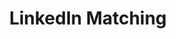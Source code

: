 ---
layout: redirect
title: LinkedIn Matching
redirect_to: https://www.linkedin.com/search/results/people/?currentCompany=%5B%226084876%22%2C%222319%22%2C%228086%22%2C%223762%22%2C%221288%22%2C%221103%22%2C%221235%22%2C%221392%22%2C%222276%22%2C%2258315109%22%2C%22162359%22%2C%2262438843%22%2C%222340%22%2C%22107792%22%2C%221262%22%2C%223863%22%2C%2215027%22%2C%223140%22%2C%2246475%22%2C%223432%22%2C%2210105%22%2C%222371%22%2C%228791%22%2C%224066%22%2C%22166360%22%2C%229034%22%2C%222459%22%2C%221550%22%2C%222078%22%2C%22162479%22%2C%221773%22%2C%221835%22%2C%2210066%22%2C%2210085%22%2C%221009%22%2C%221015%22%2C%221035%22%2C%221038%22%2C%221044%22%2C%221073%22%2C%2210737%22%2C%221079%22%2C%221106%22%2C%221123%22%2C%221185%22%2C%221207%22%2C%221269%22%2C%2212751%22%2C%221277%22%2C%221292%22%2C%2212999%22%2C%221304385%22%2C%221307%22%2C%221319%22%2C%221382%22%2C%221384%22%2C%221389%22%2C%221397%22%2C%221406%22%2C%221431%22%2C%221441%22%2C%221486%22%2C%2215088102%22%2C%22157329%22%2C%221612%22%2C%2216174811%22%2C%2216194%22%2C%22162901%22%2C%221629219%22%2C%22163225%22%2C%22164860%22%2C%22165137%22%2C%22165158%22%2C%2216530%22%2C%22165430%22%2C%22166153%22%2C%221663%22%2C%22166377%22%2C%22166403%22%2C%22166707%22%2C%221689%22%2C%221694%22%2C%221703688%22%2C%221767%22%2C%2218143977%22%2C%221821489%22%2C%221841%22%2C%221852%22%2C%221864%22%2C%221882%22%2C%221918121%22%2C%221974236%22%2C%2220127%22%2C%222029%22%2C%222068%22%2C%2220974%22%2C%222109%22%2C%222160531%22%2C%222190%22%2C%222272%22%2C%222329%22%2C%222372885%22%2C%22255188%22%2C%222614%22%2C%222677%22%2C%2227017083%22%2C%2227033%22%2C%222748%22%2C%222753%22%2C%2228566%22%2C%223015%22%2C%2232733%22%2C%223331%22%2C%223335%22%2C%223379%22%2C%223422%22%2C%223668716%22%2C%2237168%22%2C%2237222%22%2C%224019%22%2C%224031%22%2C%22403938%22%2C%2241566%22%2C%2242740%22%2C%224293%22%2C%224509%22%2C%224592%22%2C%2246846%22%2C%225177999%22%2C%22549532%22%2C%225533787%22%2C%225591%22%2C%225618%22%2C%225844%22%2C%225968%22%2C%225977%22%2C%22616194%22%2C%2261870059%22%2C%226652776%22%2C%226725%22%2C%22681391%22%2C%2276857%22%2C%22807593%22%2C%2286795%22%2C%228736%22%2C%2288082%22%2C%229809%22%2C%22992471%22%5D&network=%5B%22F%22%5D&origin=FACETED_SEARCH
---